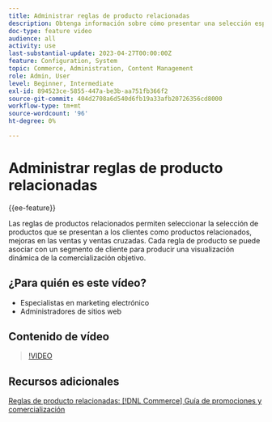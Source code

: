 ```yaml
---
title: Administrar reglas de producto relacionadas
description: Obtenga información sobre cómo presentar una selección específica de productos para almacenar clientes como productos relacionados, ampliaciones de ventas y ventas cruzadas.
doc-type: feature video
audience: all
activity: use
last-substantial-update: 2023-04-27T00:00:00Z
feature: Configuration, System
topic: Commerce, Administration, Content Management
role: Admin, User
level: Beginner, Intermediate
exl-id: 894523ce-5855-447a-be3b-aa751fb366f2
source-git-commit: 404d2708a6d540d6fb19a33afb20726356cd8000
workflow-type: tm+mt
source-wordcount: '96'
ht-degree: 0%

---
```


# Administrar reglas de producto relacionadas

{{ee-feature}}

Las reglas de productos relacionados permiten seleccionar la selección de productos que se presentan a los clientes como productos relacionados, mejoras en las ventas y ventas cruzadas. Cada regla de producto se puede asociar con un segmento de cliente para producir una visualización dinámica de la comercialización objetivo.

## ¿Para quién es este vídeo?

- Especialistas en marketing electrónico
- Administradores de sitios web

## Contenido de vídeo

>[!VIDEO](https://video.tv.adobe.com/v/343837?quality=12&learn=on)

## Recursos adicionales

[Reglas de producto relacionadas: [!DNL Commerce] Guía de promociones y comercialización](https://experienceleague.adobe.com/docs/commerce-admin/marketing/promotions/product-relationships/product-related-rules.html)
